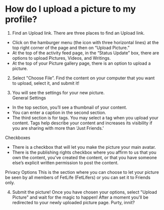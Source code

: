 # How do I upload a picture to my profile?

1. Find an Upload link. There are three places to find an Upload link.
- Click on the hamburger menu (the icon with three horizontal lines) at the top right corner of the page and then on “Upload Picture.” 
- At the top of the activity feed page, in the “Status Update” box, there are options to upload Pictures, Videos, and Writings.
- At the top of your Picture gallery page, there is an option to upload a picture.

2. Select  "Choose File”. 
Find the content on your computer that you want to upload, select it, and submit it! 

3. You will see the settings for your new picture.  
General Settings
- In the top section, you’ll see a thumbnail of your content.  
- You can enter a caption in the second section.  
- The third section is for tags.  You may select a tag when you upload your content.  Tags help describe your content and increases its visibility if you are sharing with more than ‘Just Friends.’  

Checkboxes
- There is a checkbox that will let you make the picture your main avatar.  
- There is the publishing rights checkbox where you affirm to us that you own the content, you’ve created the content, or that you have someone else’s explicit written permission to post the content.

Privacy Options
This is the section where you can choose to let your picture be seen by all members of FetLife (FetLifers) or you can set it to Friends only.

4.  Submit the picture!
Once you have chosen your options, select "Upload Picture" and wait for the magic to happen!  After a moment you'll be redirected to your newly uploaded picture page. Purty, innit?

